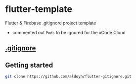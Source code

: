 # flutter-template

Flutter & Firebase .gitignore project template

- commented out `Pods` to be ignored for the xCode Cloud

## [.gitignore](.gitignore)

## Getting started

```bash
git clone https://github.com/aldoyh/flutter-gitignore.git
```
